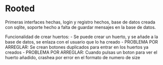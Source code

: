 # Rooted

Primeras interfaces hechas, login y registro hechos, base de datos creada con sqlite, soporte hecho a falta de guardar mensajes en la base de datos.

Funcionalidad de crear huertos:
    - Se puede crear un huerto, y se añade a la base de datos, se enlaza con el usuario que lo ha creado
    - PROBLEMA POR ARREGLAR: Se crean botones duplicados para entrar en los huertos ya creados
    - PROBLEMA POR ARREGLAR: Cuando pulsas un boton para ver el huerto añadido, crashea por error en el formato de numero de size